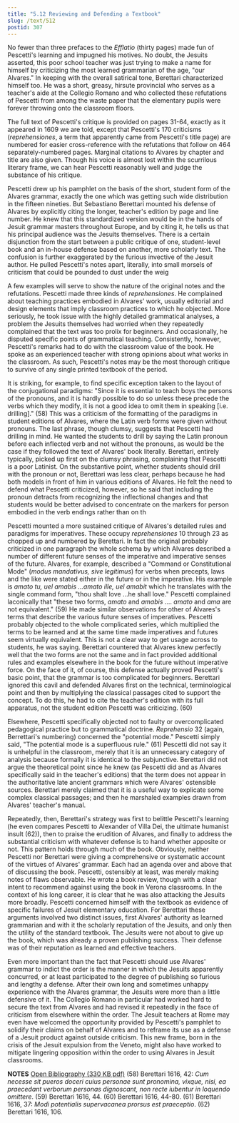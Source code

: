 ```yaml
---
title: "5.12 Reviewing and Defending a Textbook"
slug: /text/512
postid: 307
---
```

No fewer than three prefaces to the <em>Efflatio</em> (thirty pages) made fun of Pescetti's learning and impugned his motives. No doubt, the Jesuits asserted, this poor school teacher was just trying to make a name for himself by criticizing the most learned grammarian of the age, "our Alvares." In keeping with the overall satirical tone, Berettari characterized himself too. He was a short, greasy, hirsute provincial who serves as a teacher's aide at the Collegio Romano and who collected these refutations of Pescetti from among the waste paper that the elementary pupils were forever throwing onto the classroom floors.

The full text of Pescetti's critique is provided on pages 31-64, exactly as it appeared in 1609 we are told, except that Pescetti's 170 criticisms (<em>reprehensiones</em>, a term that apparently came from Pescetti's title page) are numbered for easier cross-reference with the refutations that follow on 464 separately-numbered pages. Marginal citations to Alvares by chapter and title are also given. Though his voice is almost lost within the scurrilous literary frame, we can hear Pescetti reasonably well and judge the substance of his critique.

Pescetti drew up his pamphlet on the basis of the short, student form of the Alvares grammar, exactly the one which was getting such wide distribution in the fifteen nineties. But Sebastiano Berettari mounted his defense of Alvares by explicitly citing the longer, teacher's edition by page and line number. He knew that this standardized version would be in the hands of Jesuit grammar masters throughout Europe, and by citing it, he tells us that his principal audience was the Jesuits themselves. There is a certain disjunction from the start between a public critique of one, student-level book and an in-house defense based on another, more scholarly text. The confusion is further exaggerated by the furious invective of the Jesuit author. He pulled Pescetti's notes apart, literally, into small morsels of criticism that could be pounded to dust under the weig

A few examples will serve to show the nature of the original notes and the refutations. Pescetti made three kinds of <em>reprehensiones</em>. He complained about teaching practices embodied in Alvares' work, usually editorial and design elements that imply classroom practices to which he objected. More seriously, he took issue with the highly detailed grammatical analyses, a problem the Jesuits themselves had worried when they repeatedly complained that the text was too prolix for beginners. And occasionally, he disputed specific points of grammatical teaching. Consistently, however, Pescetti's remarks had to do with the classroom value of the book. He spoke as an experienced teacher with strong opinions about what works in the classroom. As such, Pescetti's notes may be the most thorough critique to survive of any single printed textbook of the period.

It is striking, for example, to find specific exception taken to the layout of the conjugational paradigms: "Since it is essential to teach boys the persons of the pronouns, and it is hardly possible to do so unless these precede the verbs which they modify, it is not a good idea to omit them in speaking [i.e. drilling]." (58) This was a criticism of the formatting of the paradigms in student editions of Alvares, where the Latin verb forms were given without pronouns. The last phrase, though clumsy, suggests that Pescetti had drilling in mind. He wanted the students to drill by saying the Latin pronoun before each inflected verb and not without the pronouns, as would be the case if they followed the text of Alvares' book literally. Berettari, entirely typically, picked up first on the clumsy phrasing, complaining that Pescetti is a poor Latinist. On the substantive point, whether students should drill with the pronoun or not, Berettari was less clear, perhaps because he had both models in front of him in various editions of Alvares. He felt the need to defend what Pescetti criticized, however, so he said that including the pronoun detracts from recognizing the inflectional changes and that students would be better advised to concentrate on the markers for person embodied in the verb endings rather than on th

Pescetti mounted a more sustained critique of Alvares's detailed rules and paradigms for imperatives. These occupy <em>reprehensiones</em> 10 through 23 as chopped up and numbered by Berettari. In fact the original probably criticized in one paragraph the whole schema by which Alvares described a number of different future senses of the imperative and imperative senses of the future. Alvares, for example, described a "Command or Constitutional Mode" (<em>modus mandativus, sive legitimus</em>) for verbs when precepts, laws and the like were stated either in the future or in the imperative. His example is <em>amato tu, uel amabis ...amato ille, uel amabit</em> which he translates with the single command form, "thou shalt love ...he shall love." Pescetti complained laconically that "these two forms, <em>amato</em> and <em>amabis</em> .... <em>amato</em> and <em>ama</em> are not equivalent." (59) He made similar observations for other of Alvares's terms that describe the various future senses of imperatives. Pescetti probably objected to the whole complicated series, which multiplied the terms to be learned and at the same time made imperatives and futures seem virtually equivalent. This is not a clear way to get usage across to students, he was saying. Berettari countered that Alvares knew perfectly well that the two forms are not the same and in fact provided additional rules and examples elsewhere in the book for the future without imperative force. On the face of it, of course, this defense actually proved Pescetti's basic point, that the grammar is too complicated for beginners. Berettari ignored this cavil and defended Alvares first on the technical, terminological point and then by multiplying the classical passages cited to support the concept. To do this, he had to cite the teacher's edition with its full apparatus, not the student edition Pescetti was criticizing. (60)

Elsewhere, Pescetti specifically objected not to faulty or overcomplicated pedagogical practice but to grammatical doctrine. <em>Reprehensio</em> 32 (again, Berrettari's numbering) concerned the "potential mode." Pescetti simply said, "The potential mode is a superfluous rule." (61) Pescetti did not say it is unhelpful in the classroom, merely that it is an unnecessary category of analysis because formally it is identical to the subjunctive. Berettari did not argue the theoretical point since he knew (as Pescetti did and as Alvares specifically said in the teacher's editions) that the term does not appear in the authoritative late ancient grammars which were Alvares' ostensible sources. Berettari merely claimed that it is a useful way to explicate some complex classical passages; and then he marshaled examples drawn from Alvares' teacher's manual.

Repeatedly, then, Berettari's strategy was first to belittle Pescetti's learning (he even compares Pescetti to Alexander of Villa Dei, the ultimate humanist insult (62)), then to praise the erudition of Alvares, and finally to address the substantial criticism with whatever defense is to hand whether apposite or not. This pattern holds through much of the book. Obviously, neither Pescetti nor Berettari were giving a comprehensive or systematic account of the virtues of Alvares' grammar. Each had an agenda over and above that of discussing the book. Pescetti, ostensibly at least, was merely making notes of flaws observable. He wrote a book review, though with a clear intent to recommend against using the book in Verona classrooms. In the context of his long career, it is clear that he was also attacking the Jesuits more broadly. Pescetti concerned himself with the textbook as evidence of specific failures of Jesuit elementary education. For Berettari these arguments involved two distinct issues, first Alvares' authority as learned grammarian and with it the scholarly reputation of the Jesuits, and only then the utility of the standard textbook. The Jesuits were not about to give up the book, which was already a proven publishing success. Their defense was of their reputation as learned and effective teachers.

Even more important than the fact that Pescetti should use Alvares' grammar to indict the order is the manner in which the Jesuits apparently concurred, or at least participated to the degree of publishing so furious and lengthy a defense. After their own long and sometimes unhappy experience with the Alvares grammar, the Jesuits were more than a little defensive of it. The Collegio Romano in particular had worked hard to secure the text from Alvares and had revised it repeatedly in the face of criticism from elsewhere within the order. The Jesuit teachers at Rome may even have welcomed the opportunity provided by Pescetti's pamphlet to solidify their claims on behalf of Alvares and to reframe its use as a defense of a Jesuit product against outside criticism. This new frame, born in the crisis of the Jesuit expulsion from the Veneto, might also have worked to mitigate lingering opposition within the order to using Alvares in Jesuit classrooms.

<strong>NOTES</strong>
<a href="http://www.humanismforsale.org/bibliography.pdf" target="new">Open Bibliography (330 KB pdf)</a>
(58) Berettari 1616, 42: <em>Cum necesse sit pueros doceri cuius personae sunt pronomina, vixque, nisi, ea praecedant verborum personas dignoscant, non recte iubentur in loquendo omittere</em>.
(59) Berettari 1616, 44.
(60) Berettari 1616, 44-80.
(61) Berettari 1616, 37: <em>Modi potentialis supervacanea prorsus est praeceptio</em>.
(62) Berettari 1616, 106.
